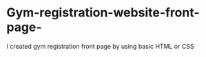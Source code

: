 # Gym-registration-website-front-page-
I created gym registration front page by using basic HTML or CSS
